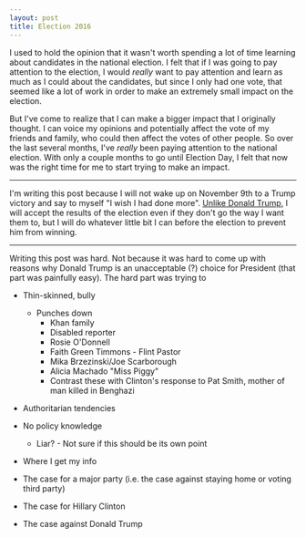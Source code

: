 ```yaml
---
layout: post
title: Election 2016
---
```


I used to hold the opinion that it wasn't worth spending a lot of time learning about candidates in the national election. I felt that if I was going to pay attention to the election, I would *really* want to pay attention and learn as much as I could about the candidates, but since I only had one vote, that seemed like a lot of work in order to make an extremely small impact on the election.

But I've come to realize that I can make a bigger impact that I originally thought. I can voice my opinions and potentially affect the vote of my friends and family, who could then affect the votes of other people. So over the last several months, I've *really* been paying attention to the national election. With only a couple months to go until Election Day, I felt that now was the right time for me to start trying to make an impact.

----

I'm writing this post because I will not wake up on November 9th to a Trump victory and say to myself "I wish I had done more". [Unlike Donald Trump](http://www.vox.com/2016/10/4/13153832/donald-trump-refuse-to-concede), I will accept the results of the election even if they don't go the way I want them to, but I will do whatever little bit I can before the election to prevent him from winning.

----

Writing this post was hard. Not because it was hard to come up with reasons why Donald Trump is an unacceptable (?) choice for President (that part was painfully easy). The hard part was trying to 

* Thin-skinned, bully
    * Punches down
        * Khan family
        * Disabled reporter
        * Rosie O'Donnell
        * Faith Green Timmons - Flint Pastor
        * Mika Brzezinski/Joe Scarborough
        * Alicia Machado "Miss Piggy"
        * Contrast these with Clinton's response to Pat Smith, mother of man killed in Benghazi
* Authoritarian tendencies
* No policy knowledge
    * Liar? - Not sure if this should be its own point


* Where I get my info
* The case for a major party (i.e. the case against staying home or voting third party)
* The case for Hillary Clinton
* The case against Donald Trump
